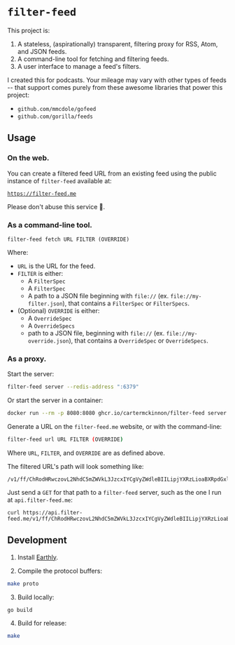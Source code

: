 # `filter-feed`

This project is:
1. A stateless, (aspirationally) transparent, filtering proxy for RSS, Atom, and JSON feeds.
2. A command-line tool for fetching and filtering feeds.
3. A user interface to manage a feed's filters.

I created this for podcasts. Your mileage may vary with other types of feeds -- that support comes purely from these awesome libraries that power this project:

- `github.com/mmcdole/gofeed`
- `github.com/gorilla/feeds`

## Usage

### On the web.

You can create a filtered feed URL from an existing feed using the public instance of `filter-feed` available at:

[`https://filter-feed.me`](https://filter-feed.me)

Please don't abuse this service 🙏.

### As a command-line tool.
```
filter-feed fetch URL FILTER (OVERRIDE)
```
Where:
- `URL` is the URL for the feed.
- `FILTER` is either:
  - A `FilterSpec`
  - A `FilterSpec`
  - A path to a JSON file beginning with `file://` (ex. `file://my-filter.json`), that contains a `FilterSpec` or `FilterSpecs`.
- (Optional) `OVERRIDE` is either:
  - A `OverrideSpec`
  - A `OverrideSpecs`
  - path to a JSON file, beginning with `file://` (ex. `file://my-override.json`), that contains a `OverrideSpec` or `OverrideSpecs`. 

### As a proxy.

Start the server:
```sh
filter-feed server --redis-address ":6379"
```

Or start the server in a container:
```sh
docker run --rm -p 8080:8080 ghcr.io/cartermckinnon/filter-feed server --redis-address "redis.host:6379"
```

Generate a URL on the `filter-feed.me` website, or with the command-line:
```sh
filter-feed url URL FILTER (OVERRIDE)
```

Where `URL`, `FILTER`, and `OVERRIDE` are as defined above.

The filtered URL's path will look something like:
```
/v1/ff/ChRodHRwczovL2NhdC5mZWVkL3JzcxIYCgVyZWdleBIILipjYXRzLioaBXRpdGxl
```

Just send a `GET` for that path to a `filter-feed` server, such as the one I run at `api.filter-feed.me`:
```
curl https://api.filter-feed.me/v1/ff/ChRodHRwczovL2NhdC5mZWVkL3JzcxIYCgVyZWdleBIILipjYXRzLioaBXRpdGxl
```

## Development

1. Install [Earthly](https://earthly.dev).

2. Compile the protocol buffers:
```sh
make proto
```

3. Build locally:
```sh
go build
```

4. Build for release:
```sh
make
```
